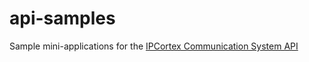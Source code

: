 # api-samples
Sample mini-applications for the [IPCortex Communication System API](https://developers.ipcortex.co.uk/samp)
